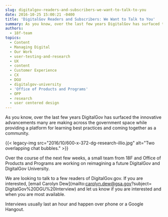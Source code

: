 ```yaml
---
slug: digitalgov-readers-and-subscribers-we-want-to-talk-to-you
date: 2016-10-25 15:00:21 -0400
title: 'DigitalGov Readers and Subscribers: We Want to Talk to You'
summary: As you know, over the last few years DigitalGov has surfaced the innovative advancements many are making across the government space while providing a platform for learning best practices and coming together as a community. Over the course of the next few weeks, a small team from
authors:
  - 18f-team
topics:
  - Content
  - Managing Digital
  - Our Work
  - user-testing-and-research
  - UX
  - content
  - Customer Experience
  - CX
  - DGU
  - digitalgov-university
  - 'Office of Products and Programs'
  - OPP
  - research
  - user centered design
---
```


As you know, over the last few years DigitalGov has surfaced the innovative advancements many are making across the government space while providing a platform for learning best practices and coming together as a community.

{{< legacy-img src="2016/10/600-x-372-dg-research-illio.jpg" alt="Two overlapping chat bubbles." >}}

Over the course of the next few weeks, a small team from 18F and Office of Products and Programs are working on reimagining a future DigitalGov and DigitalGov University.

We are looking to talk to a few readers of DigitalGov.gov. If you are interested, [email Carolyn Dew](mailto:carolyn.dew@gsa.gov?subject= DigitalGov%20DGU%20Interview) and let us know if you are interested and when you are most available.

Interviews usually last an hour and happen over phone or a Google Hangout.